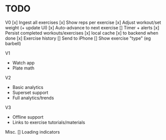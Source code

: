 # TODO

V0
[x] Ingest all exercises
[x] Show reps per exercise
[x] Adjust workout/set weight (+ update UI)
[x] Auto-advance to next exercise
[] Timer + alerts
[x] Persist completed workouts/exercises
  [x] local cache
  [x] to backend when done
[x] Exercise history
[] Send to iPhone
[] Show exercise "type" (eg barbell)

V1
- Watch app
- Plate math

V2
- Basic analytics
- Superset support
- Full analytics/trends

V3
- Offline support
- Links to exercise tutorials/materials

Misc.
[] Loading indicators